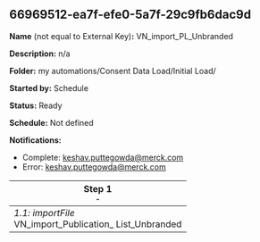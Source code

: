 ## 66969512-ea7f-efe0-5a7f-29c9fb6dac9d

**Name** (not equal to External Key)**:** VN_import_PL_Unbranded

**Description:** n/a

**Folder:** my automations/Consent Data Load/Initial Load/

**Started by:** Schedule

**Status:** Ready

**Schedule:** Not defined

**Notifications:**

* Complete: keshav.puttegowda@merck.com
* Error: keshav.puttegowda@merck.com

| Step 1<br>_<small>-</small>_ |
| --- |
| _1.1: importFile_<br>VN_import_Publication_ List_Unbranded |
